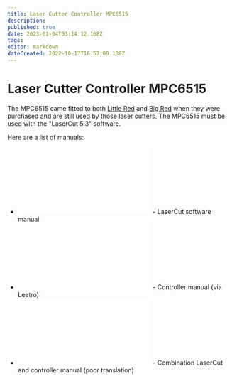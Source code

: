 ```yaml
---
title: Laser Cutter Controller MPC6515
description: 
published: true
date: 2023-01-04T03:14:12.168Z
tags: 
editor: markdown
dateCreated: 2022-10-17T16:57:09.138Z
---
```


# Laser Cutter Controller MPC6515

The MPC6515 came fitted to both [Little Red](/tools/lasercutters/littlered) and [Big Red](/tools/lasercutters/bigred) when they were purchased and are still used by those laser cutters. The MPC6515 must be used with the "LaserCut 5.3" software.

Here are a list of manuals:

-   <embed src="/tools/lasercutters/lasercut5.3_manual_v1.6.pdf" class="align-center" /> - LaserCut software manual
-   <embed src="/tools/lasercutters/mpc6515_manual.pdf" class="align-center" /> - Controller manual (via Leetro)
-   <embed src="/tools/lasercutters/laser_cutter_manual_bigred_mpc6515_20140701113449_50485.pdf" class="align-center" /> - Combination LaserCut and controller manual (poor translation)

